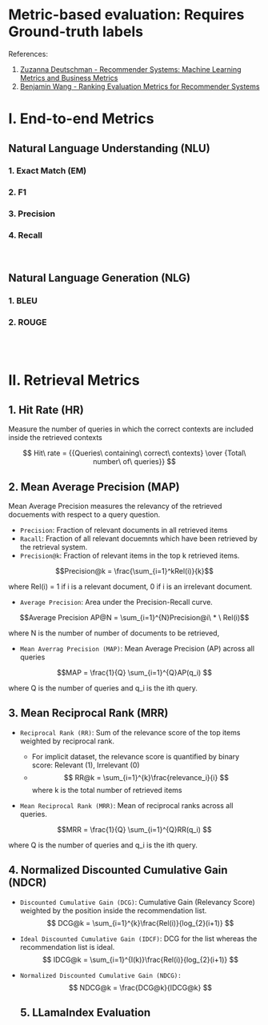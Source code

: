 # Metric-based evaluation: Requires Ground-truth labels

References:

1. [Zuzanna Deutschman - Recommender Systems: Machine Learning Metrics and Business Metrics](https://neptune.ai/blog/recommender-systems-metrics#:~:text=Average%20precision%20(AP)&text=Precision%405%20equals%20%E2%85%95%20because,top%20ranking%20the%20correct%20recommendations)
2. [Benjamin Wang - Ranking Evaluation Metrics for Recommender Systems](https://towardsdatascience.com/ranking-evaluation-metrics-for-recommender-systems-263d0a66ef54)

# I. End-to-end Metrics
## Natural Language Understanding (NLU)
### 1. Exact Match (EM)
### 2. F1
### 3. Precision
### 4. Recall
<br>

## Natural Language Generation (NLG)
### 1. BLEU

### 2. ROUGE

<br><br>

# II. Retrieval Metrics
## 1. Hit Rate (HR)

Measure the number of queries in which the correct contexts are included inside the retrieved contexts

$$ Hit\ rate = {{Queries\ containing\ correct\ contexts} \over {Total\ number\ of\ queries}} $$

## 2. Mean Average Precision (MAP)
Mean Average Precision measures the relevancy of the retrieved docuements with respect to a query question.
- `Precision`: Fraction of relevant documents in all retrieved items
- `Racall`: Fraction of all relevant docuemnts which have been retrieved by the retrieval system.
- `Precision@k`: Fraction of relevant items in the top k retrieved items.

$$Precision@k = \frac{\sum_{i=1}^kRel(i)}{k}$$

where Rel(i) = 1 if i is a relevant document, 0 if i is an irrelevant document.

- `Average Precision`: Area under the Precision-Recall curve.

$$Average Precision AP@N = \sum_{i=1}^{N}Precision@i\ * \ Rel(i)$$

where N is the number of number of documents to be retrieved, 

- `Mean Averrag Precision (MAP)`: Mean Average Precision (AP) across all queries
  
$$MAP = \frac{1}{Q} \sum_{i=1}^{Q}AP(q_i) $$

where Q is the number of queries and q_i is the ith query.

## 3. Mean Reciprocal Rank (MRR)
- `Reciprocal Rank (RR)`: Sum of the relevance score of the top items weighted by reciprocal rank.
  - For implicit dataset, the relevance score is quantified by binary score: Relevant (1), Irrelevant (0)
  - $$ RR@k = \sum_{i=1}^{k}\frac{relevance_i}{i} $$
    where k is the total number of retrieved items

- `Mean Reciprocal Rank (MRR)`: Mean of reciprocal ranks across all queries.

$$MRR = \frac{1}{Q} \sum_{i=1}^{Q}RR(q_i) $$

where Q is the number of queries and q_i is the ith query.

## 4. Normalized Discounted Cumulative Gain (NDCR)
- `Discounted Cumulative Gain (DCG)`: Cumulative Gain (Relevancy Score) weighted by the position inside the recommendation list.
  $$ DCG@k = \sum_{i=1}^{k}\frac{Rel(i)}{log_{2}(i+1)} $$
- `Ideal Discounted Cumulative Gain (IDCF)`: DCG for the list whereas the recommendation list is ideal.
  $$ IDCG@k = \sum_{i=1}^{I(k)}\frac{Rel(i)}{log_{2}(i+1)} $$
- `Normalized Discounted Cumulative Gain (NDCG):`
  $$ NDCG@k = \frac{DCG@k}{IDCG@k} $$

  ## 5. LLamaIndex Evaluation

  